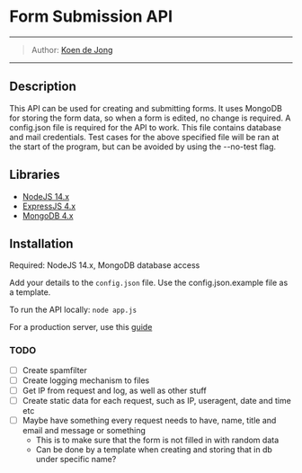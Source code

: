 # Form Submission API
___
> Author: [Koen de Jong](https://url.koendejong.net/github)
___

## Description
This API can be used for creating and submitting forms. It uses MongoDB for storing the form data, so when a form is edited, no change is required. 
A config.json file is required for the API to work. This file contains database and mail credentials. 
Test cases for the above specified file will be ran at the start of the program, but can be avoided by using the --no-test flag. 

## Libraries
- [NodeJS 14.x](https://nodejs.org/en/download/)
- [ExpressJS 4.x](https://expressjs.com/en/api.html)
- [MongoDB 4.x](https://docs.mongodb.com/drivers/node/current/)

## Installation
Required: NodeJS 14.x, MongoDB database access

Add your details to the `config.json` file. Use the config.json.example file as a template.

To run the API locally:
```node app.js```

For a production server, use this [guide](https://expressjs.com/en/advanced/best-practice-performance.html)

### TODO
- [ ] Create spamfilter
- [ ] Create logging mechanism to files
- [ ] Get IP from request and log, as well as other stuff
- [ ] Create static data for each request, such as IP, useragent, date and time etc
- [ ] Maybe have something every request needs to have, name, title and email and message or something
    - This is to make sure that the form is not filled in with random data
    - Can be done by a template when creating and storing that in db under specific name?